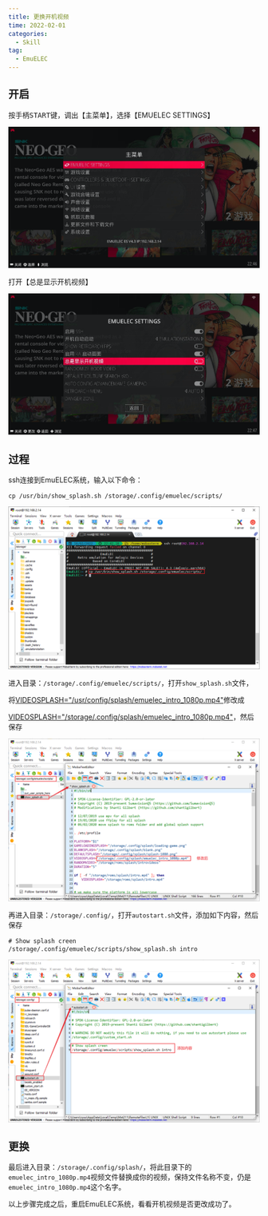```yaml
---
title: 更换开机视频
time: 2022-02-01
categories: 
  - Skill
tag:
  - EmuELEC
---
```


## 开启

按手柄<kbd>START</kbd>键，调出【主菜单】，选择【EMUELEC SETTINGS】

![more_2-1.png](./assets/more_2-1.png)

打开【总是显示开机视频】

![more_2-2.png](./assets/more_2-2.png)

## 过程

ssh连接到EmuELEC系统，输入以下命令：

```shell
cp /usr/bin/show_splash.sh /storage/.config/emuelec/scripts/
```

![more_2-3.png](./assets/more_2-3.png)

进入目录：`/storage/.config/emuelec/scripts/`，打开`show_splash.sh`文件，

将<u>VIDEOSPLASH="/usr/config/splash/emuelec_intro_1080p.mp4"</u>修改成

<u>VIDEOSPLASH="/storage/.config/splash/emuelec_intro_1080p.mp4"</u>，然后保存

![more_2-4.png](./assets/more_2-4.png)

再进入目录：`/storage/.config/`，打开`autostart.sh`文件，添加如下内容，然后保存

```shell
# Show splash creen 
/storage/.config/emuelec/scripts/show_splash.sh intro
```

![more_2-5.png](./assets/more_2-5.png)

## 更换

最后进入目录：`/storage/.config/splash/`，将此目录下的`emuelec_intro_1080p.mp4`视频文件替换成你的视频，保持文件名称不变，仍是`emuelec_intro_1080p.mp4`这个名字。

以上步骤完成之后，重启EmuELEC系统，看看开机视频是否更改成功了。
